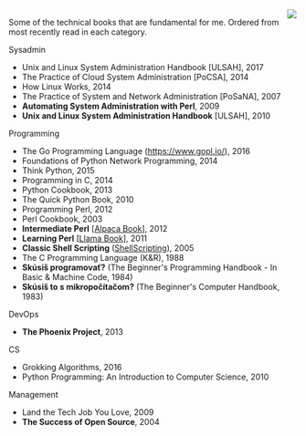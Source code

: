 <img src="https://live.staticflickr.com/65535/49605373071_382ecd5cbc_c.jpg" style="max-width:100%;height:auto;float:right">

Some of the technical books that are fundamental for me. Ordered from most recently read in each category.

Sysadmin

* Unix and Linux System Administration Handbook [ULSAH], 2017
* The Practice of Cloud System Administration [PoCSA], 2014
* How Linux Works, 2014
* The Practice of System and Network Administration [PoSaNA], 2007
* **Automating System Administration with Perl**, 2009
* **Unix and Linux System Administration Handbook** [ULSAH], 2010

Programming

* The Go Programming Language (https://www.gopl.io/), 2016
* Foundations of Python Network Programming, 2014
* Think Python, 2015
* Programming in C, 2014
* Python Cookbook, 2013
* The Quick Python Book, 2010
* Programming Perl, 2012
* Perl Cookbook, 2003
* **Intermediate Perl** [[Alpaca Book](https://wiki.reisinge.net/AlpacaBook)], 2012
* **Learning Perl** [[Llama Book](https://wiki.reisinge.net/LlamaBook)], 2011
* **Classic Shell Scripting** ([ShellScripting](https://wiki.reisinge.net/ShellScripting)), 2005
* The C Programming Language (K&R), 1988
* **Skúsiš programovať?** (The Beginner's Programming Handbook - In Basic & Machine Code, 1984)
* **Skúsiš to s mikropočítačom?** (The Beginner's Computer Handbook, 1983)

DevOps

* **The Phoenix Project**, 2013

CS

* Grokking Algorithms, 2016
* Python Programming: An Introduction to Computer Science, 2010

Management

* Land the Tech Job You Love, 2009
* **The Success of Open Source**, 2004
